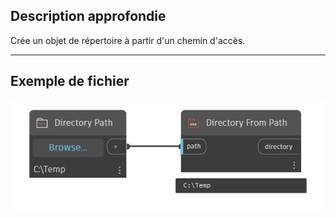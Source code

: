 ## Description approfondie
Crée un objet de répertoire à partir d'un chemin d'accès.
___
## Exemple de fichier

![Directory From Path](./CoreNodeModels.Input.DirectoryObject_img.jpg)

